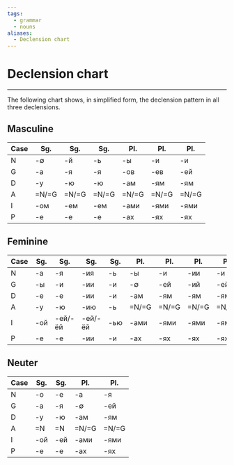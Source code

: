 ```yaml
---
tags:
  - grammar
  - nouns
aliases:
  - Declension chart
---
```

# Declension chart
---
The following chart shows, in simplified form, the declension pattern in all three declensions.
## Masculine
| Case | Sg.   | Sg.   | Sg.   | Pl.   | Pl.   | Pl.   |
| ---- | ----- | ----- | ----- | ----- | ----- | ----- |
| N    | -∅    | -й    | -ь    | -ы    | -и    | -и    |
| G    | -а    | -я    | -я    | -ов   | -ев   | -ей   |
| D    | -у    | -ю    | -ю    | -ам   | -ям   | -ям   |
| A    | =N/=G | =N/=G | =N/=G | =N/=G | =N/=G | =N/=G |
| I    | -ом   | -ем   | -ем   | -ами  | -ями  | -ями  |
| P    | -е    | -е    | -е    | -ах   | -ях   | -ях   |
## Feminine
| Case | Sg. | Sg.     | Sg.     | Sg. | Pl.   | Pl.   | Pl.   | Pl.   |
| ---- | --- | ------- | ------- | --- | ----- | ----- | ----- | ----- |
| N    | -а  | -я      | -ия     | -ь  | -ы    | -и    | -ии   | -и    |
| G    | -ы  | -и      | -ии     | -и  | -∅    | -ей   | -ий   | -ей   |
| D    | -е  | -е      | -ии     | -и  | -ам   | -ям   | -ям   | -ям   |
| A    | -у  | -ю      | -ию     | -ь  | =N/=G | =N/=G | =N/=G | =N/=G |
| I    | -ой | -ей/-ёй | -ей/-ёй | -ью | -ами  | -ями  | -ями  | -ями  |
| P    | -е  | -е      | -ии     | -и  | -ах   | -ях   | -ях   | -ях   |
## Neuter
| Case | Sg. | Sg. | Pl.   | Pl.   |
| ---- | --- | --- | ----- | ----- |
| N    | -о  | -е  | -а    | -я    |
| G    | -а  | -я  | -∅    | -ей   |
| D    | -у  | -ю  | -ам   | -ям   |
| A    | =N  | =N  | =N/=G | =N/=G |
| I    | -ой | -ей | -ами  | -ями  |
| P    | -е  | -е  | -ах   | -ях   |
